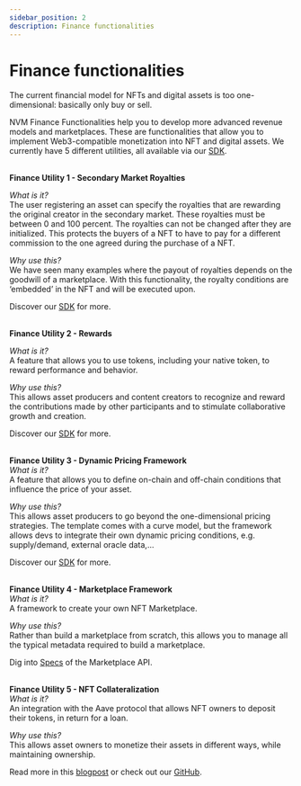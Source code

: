 ```yaml
---
sidebar_position: 2
description: Finance functionalities
---
```


# Finance functionalities

The current financial model for NFTs and digital assets is too one-dimensional: basically only buy or sell. <br />

NVM Finance Functionalities help you to develop more advanced revenue models and marketplaces. These are functionalities that allow you to implement Web3-compatible monetization into NFT and digital assets. We currently have 5 different utilities, all available via our [SDK](../../getting-started/). <br />
<br />

**Finance Utility 1 - Secondary Market Royalties**<br />

_What is it?_<br />
The user registering an asset can specify the royalties that are rewarding the original creator in the secondary market. These royalties must be between 0 and 100 percent. The royalties can not be changed after they are initialized. This protects the buyers of a NFT to have to pay for a different commission to the one agreed during the purchase of a NFT.<br />

_Why use this?_<br />
We have seen many examples where the payout of royalties depends on the goodwill of a marketplace. With this functionality, the royalty conditions are ‘embedded’ in the NFT and will be executed upon.<br />

Discover our [SDK](../../getting-started/) for more.<br />
<br />

**Finance Utility 2 - Rewards**<br />

_What is it?_ <br />
A feature that allows you to use tokens, including your native token, to reward performance and behavior.<br />

_Why use this?_ <br />
This allows asset producers and content creators to recognize and reward the contributions made by other participants and to stimulate collaborative growth and creation.<br />

Discover our [SDK](../../getting-started/) for more.<br />
<br />

**Finance Utility 3 - Dynamic Pricing Framework**<br />
_What is it?_<br />
A feature that allows you to define on-chain and off-chain conditions that influence the price of your asset.<br />

_Why use this?_<br />
This allows asset producers to go beyond the one-dimensional pricing strategies. The template comes with a curve model, but the framework allows devs to integrate their own dynamic pricing conditions, e.g. supply/demand, external oracle data,...<br />

Discover our [SDK](../../getting-started/) for more.<br />
<br />

**Finance Utility 4 - Marketplace Framework**<br />
_What is it?_<br />
A framework to create your own NFT Marketplace.<br />

_Why use this?_<br />
Rather than build a marketplace from scratch, this allows you to manage all the typical metadata required to build a marketplace.<br />

Dig into [Specs](../../architecture/specs/Spec-MKT/#secondary-market) of the Marketplace API.<br />
<br />

**Finance Utility 5 - NFT Collateralization**<br />
_What is it?_<br />
An integration with the Aave protocol that allows NFT owners to deposit their tokens, in return for a loan.<br />

_Why use this?_<br />
This allows asset owners to monetize their assets in different ways, while maintaining ownership.<br />

Read more in this [blogpost](https://medium.com/nevermined-io/new-nevermined-component-allows-marketplaces-to-offer-nft-backed-loans-5e05c77e6709?source=---------8) or check out our [GitHub](https://github.com/nevermined-io/sdk-js/tree/master/aave_integration).<br />
